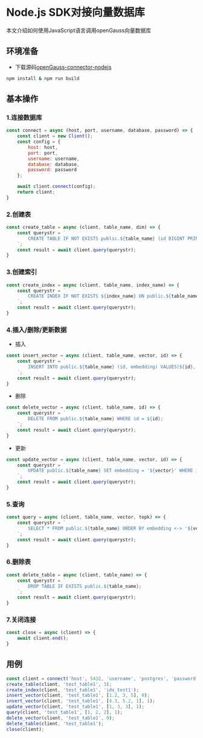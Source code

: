 # Node.js SDK对接向量数据库
本文介绍如何使用JavaScript语言调用openGauss向量数据库

## 环境准备
 - 下载源码[openGauss-connector-nodejs](https://gitee.com/opengauss/openGauss-connector-nodejs)
```bash
npm install & npm run build
```

## 基本操作
### 1.连接数据库
```javascript
const connect = async (host, port, username, database, password) => {
    const client = new Client();
    const config = {
        host: host,
        port: port,
        username: username,
        database: database,
        password: password
    };

    await client.connect(config);
    return client;
}
```
### 2.创建表
```javascript
const create_table = async (client, table_name, dim) => {
    const querystr = `
        CREATE TABLE IF NOT EXISTS public.${table_name} (id BIGINT PRIMARY KEY, embedding vector(${dim}));
    `;
    const result = await client.query(querystr);
}
```

### 3.创建索引
```javascript
const create_index = async (client, table_name, index_name) => {
    const querystr = `
        CREATE INDEX IF NOT EXISTS ${index_name} ON public.${table_name} USING hnsw (embedding vector_l2_ops);
    `;
    const result = await client.query(querystr);
}
```

### 4.插入/删除/更新数据
- 插入
```javascript
const insert_vector = async (client, table_name, vector, id) => {
    const querystr = `
        INSERT INTO public.${table_name} (id, embedding) VALUES(${id}, '${vector}');
    `;
    const result = await client.query(querystr);
}
```

- 删除
```javascript
const delete_vector = async (client, table_name, id) => {
    const querystr = `
        DELETE FROM public.${table_name} WHERE id = ${id};
    `;
    const result = await client.query(querystr);
}
```

- 更新
```javascript
const update_vector = async (client, table_name, vector, id) => {
    const querystr = `
        UPDATE public.${table_name} SET embedding = '${vector}' WHERE id = ${id};
    `;
    const result = await client.query(querystr);
}
```

### 5.查询
```javascript
const query = async (client, table_name, vector, topk) => {
    const querystr = `
        SELECT * FROM public.${table_name} ORDER BY embedding <-> '${vector}'::vector LIMIT ${topk}::int;
    `;
    const result = await client.query(querystr);
}
```

### 6.删除表
```javascript
const delete_table = async (client, table_name) => {
    const querystr = `
        DROP TABLE IF EXISTS public.${table_name};
    `;
    const result = await client.query(querystr);
}
```

### 7.关闭连接
```javascript
const close = async (client) => {
    await client.end();
}
```

## 用例
```javascript
const client = connect('host', 5432, 'username', 'postgres', 'password');
create_table(client, 'test_table1', 3);
create_index(client, 'test_table1', 'idx_test1');
insert_vector(client, 'test_table1', [1.2, 3, 5], 0);
insert_vector(client, 'test_table1', [4.3, 5.2, 1], 1);
update_vector(client, 'test_table1', [1, 3, 3], 1);
query(client, 'test_table1', [1, 2, 2], 1);
delete_vector(client, 'test_table1', 0);
delete_table(client, 'test_table1');
close(client);
```